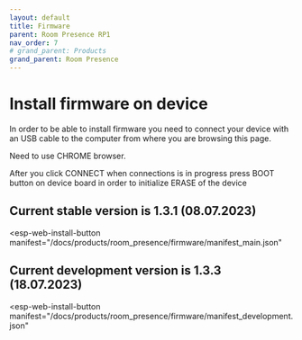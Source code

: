 ```yaml
---
layout: default
title: Firmware
parent: Room Presence RP1
nav_order: 7
# grand_parent: Products
grand_parent: Room Presence
---
```


# Install firmware on device

In order to be able to install firmware you need to connect your device with an USB cable to the computer from where you are browsing this page. 

Need to use CHROME browser.


After you click CONNECT when connections is in progress press BOOT button on device board in order to initialize ERASE of the device

<script
  type="module"
  src="https://unpkg.com/esp-web-tools@9/dist/web/install-button.js?module"
></script>


## Current stable version is 1.3.1 (08.07.2023)
<esp-web-install-button
  manifest="/docs/products/room_presence/firmware/manifest_main.json"
></esp-web-install-button>


## Current development version is 1.3.3 (18.07.2023)
<esp-web-install-button
  manifest="/docs/products/room_presence/firmware/manifest_development.json"
></esp-web-install-button>
